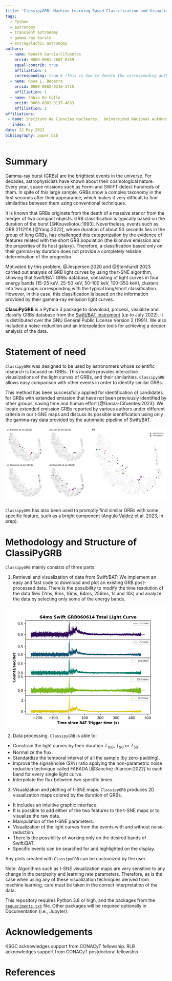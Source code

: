 ```yaml
---
title: 'ClassipyGRB: Machine Learning-Based Classification and Visualization of Gamma Ray Bursts using t-SNE'
tags:
  - Python
  - astronomy
  - transient astronomy
  - gamma ray bursts
  - extragalactic astronomy
authors:
  - name: Keneth Garcia-Cifuentes
    orcid: 0009-0001-2607-6359
    equal-contrib: true
    affiliation: 1
    corresponding: true # (This is how to denote the corresponding author)
  - name: Rosa L. Becerra
    orcid: 0000-0002-0216-3415
    affiliation: 1
  - name: Fabio De Colle
    orcid: 0000-0002-3137-4633
    affiliation: 1
affiliations:
 - name: Instituto de Ciencias Nucleares,  Universidad Nacional Autónoma de México, Apartado Postal 70-543, 04510 CDMX, México
   index: 1
date: 22 May 2023
bibliography: paper.bib
--- 
```


# Summary
Gamma-ray burst (GRBs) are the brightest events in the universe. For decades, astrophysicists have known about their cosmological nature. Every year, space missions such as Fermi and SWIFT detect hundreds of them. In spite of this large sample, GRBs show a complex taxonomy in the first seconds after their appearance, which makes it very difficult to find similarities between them using conventional techniques.

It is known that GRBs originate from the death of a massive star or from the merger of two compact objects. GRB classification is typically based on the duration of the burst [@Kouveliotou:1993]. Nevertheless, events such as GRB 211211A [@Yang:2022], whose duration of about 50 seconds lies in the group of long GRBs, has challenged this categorization by the evidence of features related with the short GRB population (the kilonova emission and the properties of its host galaxy). Therefore, a classification based only on their gamma-ray duration does not provide a completely reliable determination of the progenitor.

Motivated by this problem, @Jespersen:2020 and @Steinhardt:2023 carried out analysis of GRB light curves by using the t-SNE algorithm, showing that Swift/BAT GRBs database, consisting of light curves in four energy bands (15-25 keV, 25-50 keV, 50-100 keV, 100-350 keV), clusters into two groups corresponding with the typical long/short classification. However, in this case, this classification is based on the information provided by their gamma-ray emission light curves. 

**ClassiPyGRB** is a Python 3 package to download, process, visualize and classify GRBs database from the [Swift/BAT Instrument](https://swift.gsfc.nasa.gov/about_swift/bat_desc.html) (up to July 2022). It is distributed over the GNU General Public License Version 2 (1991). We also included a noise-reduction and an interpolation tools for achieving a deeper analysis of the data.


# Statement of need

`ClassipyGRB` was designed to be used by astronomers whose scientific research is focused on GRBs. This module provides interactive visualizations of the light curves of GRBs, and their similarities. `ClassipyGRB` allows easy comparison with other events in order to identify similar GRBs.

This method has been successfully applied for identification of candidates for GRBs with extended emission that have not been previously identified by other groups, saving time and human effort [@Garcia-Cifuentes:2023]. We locate extended emission GRBs reported by various authors under different criteria in our t-SNE maps and discuss its possible identification using only the gamma-ray data provided by the automatic pipeline of Swift/BAT. 

![t-SNE visualization map obtained for the noise-reduced dataset binned at $64$ ms with $pp=30$. GRBs colored in magenta are classified as Extended Emission by previous works. Image taken from @Garcia-Cifuentes:2023 \label{fig:fig1}](Figures/EE_analysis_updated.jpg)

`ClassipyGRB` has also been used to promptly find similar GRBs with some specific feature, such as a bright component (Angulo Valdez et al. 2023, in prep).


# Methodology and Structure of ClassiPyGRB

`ClassipyGRB` mainly consists of three parts:

1) Retrieval and visualization of data from Swift/BAT: We implement an easy and fast code to download and plot an existing GRB post-processed data. There is the possibility to modify the time resolution of the data files (2ms, 8ms, 16ms, 64ms, 256ms, 1s and 10s) and analyze the data by selecting only some of the energy bands. 


![Light curve of GRB 060614A. Image taken from @Garcia-Cifuentes:2023 \label{fig:fig2}](Figures/GRB060614.png)

2) Data processing. `ClassipyGRB` is able to: 

  - Constrain the light curves by their duration $T_\mathrm{100}$, $T_\mathrm{90}$ or $T_\mathrm{50}$.
  - Normalize the flux.
  - Standardize the temporal interval of all the sample (by zero-padding).
  - Improve the signal/noise (S/N) ratio applying the non-parametric noise reduction technique called FABADA [@Sanchez-Alarcon:2022] to each band for every single light curve. 
  - Interpolate the flux between two specific times.

3) Visualization and plotting of t-SNE maps. `ClassipyGRB` produces 2D visualization maps colored by the duration of GRBs.

- It includes an intuitive graphic interface.
- It is possible to add either of the two features to the t-SNE maps or to visualize the raw data.
- Manipulation of the t-SNE parameters.
- Visualization of the light curves from the events with and without noise-reduction.
- There is the possibility of working only on the desired bands of Swift/BAT.
- Specific events can be searched for and highlighted on the display.

Any plots created with `ClassipyGRB` can be customized by the user.

Note: Algorithms such as t-SNE visualization maps are very sensitive to any change in the perplexity and learning rate parameters. Therefore, as is the case when using any of these visualization techniques derived from machine learning, care must be taken in the correct interpretation of the data.

This repository requires Python 3.8 or high, and the packages from the [``requeriments.txt``](https://github.com/KenethGarcia/GRB_ML/blob/51482eecd01d8bea10a951ba3e9b0b108cea3c08/requirements.txt) file. Other packages will be required optionally in Documentation (i.e., Jupyter).

# Acknowledgements

KSGC acknowledges support from CONACyT fellowship. RLB acknowledges support from CONACyT postdoctoral fellowship.

# References
